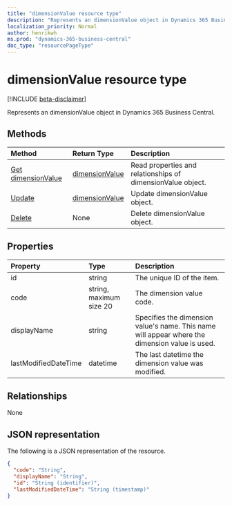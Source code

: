 ```yaml
---
title: "dimensionValue resource type"
description: "Represents an dimensionValue object in Dynamics 365 Business Central."
localization_priority: Normal
author: henrikwh
ms.prod: "dynamics-365-business-central"
doc_type: "resourcePageType"
---
```


# dimensionValue resource type

[!INCLUDE [beta-disclaimer](../../includes/beta-disclaimer.md)]

Represents an dimensionValue object in Dynamics 365 Business Central.

## Methods

| Method       | Return Type | Description |
|:-------------|:------------|:------------|
| [Get dimensionValue](../api/dynamics-dimensionvalue-get.md) | [dimensionValue](dynamics-dimensionvalue.md) | Read properties and relationships of dimensionValue object. |
| [Update](../api/dynamics-dimensionvalue-update.md) | [dimensionValue](dynamics-dimensionvalue.md) | Update dimensionValue object. |
| [Delete](../api/dynamics-dimensionvalue-delete.md) | None | Delete dimensionValue object. |

## Properties

| Property     | Type        | Description |
|:-------------|:------------|:------------|
|id                  |string                   |The unique ID of the item.                         |
|code                |string, maximum size 20|The dimension value code.                          |
|displayName         |string                 |Specifies the dimension value's name. This name will appear where the dimension value is used.|
|lastModifiedDateTime|datetime               |The last datetime the dimension value was modified.|  

## Relationships

None

## JSON representation

The following is a JSON representation of the resource.

<!-- {
  "blockType": "resource",
  "optionalProperties": [

  ],
  "@odata.type": "microsoft.graph.dimensionValue",
  "baseType": "",
  "keyProperty": "id"
}-->

```json
{
  "code": "String",
  "displayName": "String",
  "id": "String (identifier)",
  "lastModifiedDateTime": "String (timestamp)"
}
```

<!-- uuid: 16cd6b66-4b1a-43a1-adaf-3a886856ed98
2019-02-04 14:57:30 UTC -->
<!-- {
  "type": "#page.annotation",
  "description": "dimensionValue resource",
  "keywords": "",
  "section": "documentation",
  "tocPath": ""
}-->